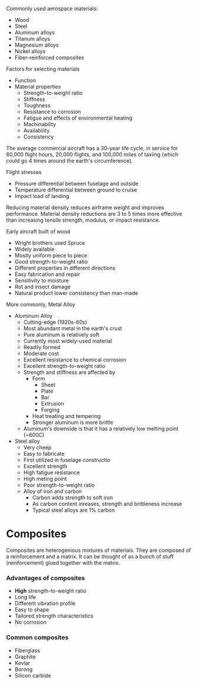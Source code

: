 Commonly used aerospace materials:
- Wood
- Steel
- Aluminum alloys
- Titanum alloys
- Magnesium alloys
- Nickel alloys
- Fiber-reinforced composites

Factors for selecting materials
- Function
- Material properties
    - Strength-to-weight ratio
    - Stiffness
    - Toughness
    - Resistance to corrosion
    - Fatigue and effects of environmental heating
    - Machinability
    - Availability
    - Consistency

The average commercial aircraft has a 30-year life cycle, in service for 60,000 flight hours, 20,000 flights, and 100,000 miles of taxiing (which could go 4 times around the earth's circumference).

Flight stresses
- Pressure differential between fuselage and outside
- Temperature differential between ground to cruise
- Impact load of landing

Reducing material density reduces airframe weight and improves performance. Material density reductions are 3 to 5 times more effective than increasing tensile strength, modulus, or impact resistance.

Early aircraft built of wood
- Wright brothers used Spruce
- Widely available
- Mostly uniform piece to piece
- Good strength-to-weight ratio
- Different properties in different directions
- Easy fabrication and repair
- Sensitivity to moisture
- Rot and insect damage
- Natural product lower consistency than man-made

More commonly, Metal Alloy
- Aluminum Alloy
    - Cutting-edge (1920s-60s)
    - Most abundant metal in the earth's crust
    - Pure aluminum is relatively soft
    - Currently most widely-used material
    - Readily formed
    - Moderate cost
    - Excellent resistance to chemical corrosion
    - Excellent strength-to-weight ratio
    - Strength and stiffness are affected by
        - Form
            - Sheet
            - Plate
            - Bar
            - Extrusion
            - Forging
        - Heat treating and tempering
        - Stronger aluminum is more brittle
    - Aluminum's downside is that it has a relatively low melting point (~600C)
- Steel alloy
    - Very cheep
    - Easy to fabricate
    - First utilized in fuselage constructio
    - Excellent strength
    - High fatigue resistance
    - High meting point
    - Poor strength-to-weight ratio
    - Alloy of iron and carbon
        - Carbon adds strength to soft iron
        - As carbon content inreases, strength and brittleness increase
        - Typical steel alloys are 1% carbon

# Composites
Composites are heterogenious mixtures of materials. They are composed of a reinforcement and a matrix. It can be thought of as a bunch of stuff (reinforcement) glued together with the matrix.
### Advantages of composites
- **High** strength-to-weight ratio
- Long life
- Different vibration profile
- Easy to shape
- Tailored strength characteristics
- No corrosion

### Common composites
- Fiberglass
- Graphite
- Kevlar
- Borong
- Silicon carbide
